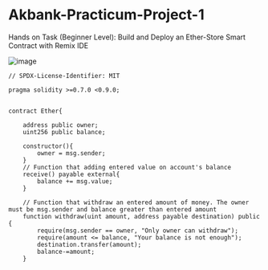 # Akbank-Practicum-Project-1
Hands on Task (Beginner Level): Build and Deploy an Ether-Store Smart Contract with Remix IDE

![image](https://user-images.githubusercontent.com/85889196/192043159-6f118c21-3120-4f1a-9d74-b37e5632b461.png)


```Solidity
// SPDX-License-Identifier: MIT

pragma solidity >=0.7.0 <0.9.0;


contract Ether{

    address public owner;
    uint256 public balance;

    constructor(){
        owner = msg.sender;
    }
    // Function that adding entered value on account's balance
    receive() payable external{
        balance += msg.value;
    }
    
    // Function that withdraw an entered amount of money. The owner must be msg.sender and balance greater than entered amount
    function withdraw(uint amount, address payable destination) public {
        require(msg.sender == owner, "Only owner can withdraw");
        require(amount <= balance, "Your balance is not enough");
        destination.transfer(amount);
        balance-=amount;
    }
```